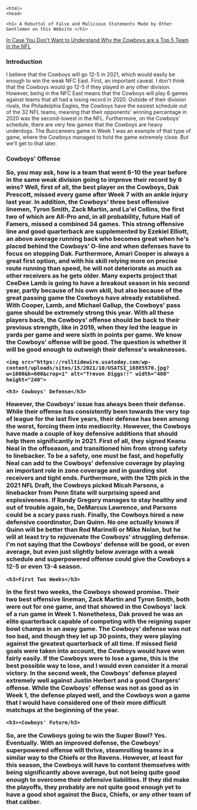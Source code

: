 	<html> 
	<head>
<title> The Cowboys will Go 12-5 This Year and Lose in the NFC Championship </title>
	</head>
	<body>

	<h1> A Rebuttal of False and Malicious Statements Made by Other Gentlemen on this Website </h1>
	
<a href="index.html"> In Case You Don't Want to Understand Why the Cowboys are a Top 5 Team in the NFL</a> 



<h3> Introduction </h3>
<p>I believe that the Cowboys will go 12-5 in 2021, which would easily be enough to win the weak NFC East. First, an important caveat. I don't think that the Cowboys would go 12-5 if they played in any other division. However, being in the NFC East means that the Cowboys will play 6 games against teams that all had a losing record in 2020. Outside of their division rivals, the Philadelphia Eagles, the Cowboys have the easiest schedule out of the 32 NFL teams, meaning that their opponents' winning percentage in 2020 was the second-lowest in the NFL. Furthermore, on the Cowboys' schedule, there are very few games that the Cowboys are heavy underdogs. The Buccaneers game in Week 1 was an example of that type of game, where the Cowboys managed to hold the game extremely close. But we'll get to that later. </p>
	
<h3> Cowboys' Offense  
<p>So, you may ask, how is a team that went 6-10 the year before in the same weak division going to improve their record by 6 wins? Well, first of all, the best player on the Cowboys, Dak Prescott, missed every game after Week 7 with an ankle injury last year. In addition, the Cowboys' three best offensive linemen, Tyron Smith, Zack Martin, and La'el Collins, the first two of which are All-Pro and, in all probability, future Hall of Famers, missed a combined 34 games. This strong offensive line and good quarterback are supplemented by Ezekiel Elliott, an above average running back who becomes great when he's placed behind the Cowboys' O-line and when defenses have to focus on stopping Dak. Furthermore, Amari Cooper is always a great first option, and with his skill relying more on precise route running than speed, he will not deteriorate as much as other receivers as he gets older. Many experts project that CeeDee Lamb is going to have a breakout season in his second year, partly because of his own skill, but also because of the great passing game the Cowboys have already established. With Cooper, Lamb, and Michael Gallup, the Cowboys' pass game should be extremely strong this year. With all these players back, the Cowboys' offense should be back to their previous strength, like in 2019, when they led the league in yards per game and were sixth in points per game. We know the Cowboys' offense will be good. The question is whether it will be good enough to outweigh their defense's weaknesses. </p>

	<img src="https://rolltidewire.usatoday.com/wp-content/uploads/sites/15/2021/10/USATSI_16885570.jpg?w=1000&h=600&crop=1" alt="Trevon Diggs!!" width="400" height="240">

	<h3> Cowboys' Defense</h3>
<p>However, the Cowboys' issue has always been their defense. While their offense has consistently been towards the very top of league for the last five years, their defense has been among the worst, forcing them into mediocrity. However, the Cowboys have made a couple of key defensive additions that should help them significantly in 2021. First of all, they signed Keanu Neal in the offseason, and transitioned him from strong safety to linebacker. To be a safety, one must be fast, and hopefully Neal can add to the Cowboys' defensive coverage by playing an important role in zone coverage and in guarding slot receivers and tight ends. Furthermore, with the 12th pick in the 2021 NFL Draft, the Cowboys picked Micah Parsons, a linebacker from Penn State will surprising speed and explosiveness. If Randy Gregory manages to stay healthy and out of trouble again, he, DeMarcus Lawrence, and Parsons could be a scary pass rush. Finally, the Cowboys hired a new defensive coordinator, Dan Quinn. No one actually knows if Quinn will be better than Rod Marinelli or Mike Nolan, but he will at least try to rejuvenate the Cowboys' struggling defense. I'm not saying that the Cowboys' defense will be good, or even average, but even just slightly below average with a weak schedule and superpowered offense could give the Cowboys a 12-5 or even 13-4 season. </p>

	<h3>First Two Weeks</h3>
<p>In the first two weeks, the Cowboys showed promise. Their two best offensive lineman, Zack Martin and Tyron Smith, both were out for one game, and that showed in the Cowboys' lack of a run game in Week 1. Nonetheless, Dak proved he was an elite quarterback capable of competing with the reigning super bowl champs in an away game. The Cowboys' defense was not too bad, and though they let up 30 points, they were playing against the greatest quarterback of all time. If missed field goals were taken into account, the Cowboys would have won fairly easily. If the Cowboys were to lose a game, this is the best possible way to lose, and I would even consider it a moral victory. In the second week, the Cowboys' defense played extremely well against Justin Herbert and a good Chargers' offense. While the Cowboys' offense was not as good as in Week 1, the defense played well, and the Cowboys won a game that I would have considered one of their more difficult matchups at the beginning of the year. </p>

	<h3><Cowboys' Future/h3>
<p>So, are the Cowboys going to win the Super Bowl? Yes. Eventually. With an improved defense, the Cowboys' superpowered offense will thrive, steamrolling teams in a similar way to the Chiefs or the Ravens. However, at least for this season, the Cowboys will have to content themselves with being significantly above average, but not being quite good enough to overcome their defensive liabilities. If they did make the playoffs, they probably are not quite good enough yet to have a good shot against the Bucs, Chiefs, or any other team of that caliber. </p>


 
